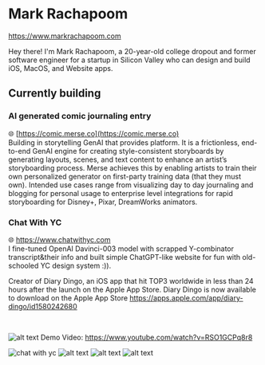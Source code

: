 # Mark Rachapoom

https://www.markrachapoom.com

Hey there! I'm Mark Rachapoom, a 20-year-old college dropout and former software engineer for a startup in Silicon Valley who can design and build iOS, MacOS, and Website apps. 

## Currently building
### AI generated comic journaling entry
🌐 [https://comic.merse.co](https://comic.merse.co)<br/>
Building in storytelling GenAI that provides platform. It is a frictionless, end-to-end GenAI engine for creating style-consistent storyboards by generating layouts, scenes, and text content to enhance an artist’s storyboarding process. Merse achieves this by enabling artists to train their own personalized generator on first-party training data (that they must own). Intended use cases range from visualizing day to day journaling and blogging for personal usage to enterprise level integrations for rapid storyboarding for Disney+, Pixar, DreamWorks animators.

### Chat With YC
🌐 https://www.chatwithyc.com<br/>
I fine-tuned OpenAI Davinci-003 model with scrapped Y-combinator transcript&their info and built simple ChatGPT-like website for fun with old-schooled YC design system :)).


Creator of Diary Dingo, an iOS app that hit TOP3 worldwide in less than 24 hours after the launch on the Apple App Store.
Diary Dingo is now available to download on the Apple App Store
https://apps.apple.com/app/diary-dingo/id1580242680

<br/>


<!-- ![alt text](https://file.notion.so/f/s/d327a7ca-c729-4519-b3cb-7f1d5bca0212/Untitled.png?id=6b4c9e26-bcfe-4e03-93cb-17a4eb6dae9c&table=block&spaceId=19ff3521-9b85-44f6-b053-2c287c1bd7bd&expirationTimestamp=1681217504163&signature=Cao3MuBQdg0PMzigyq6ZlsH2ZL50Did0LxttfU1oP3s&downloadName=Untitled.png) -->

![alt text](https://github.com/markrachapoom/markrachapoom/blob/main/resources/comic-landing-screenshot.png?raw=true)
Demo Video: https://www.youtube.com/watch?v=RSO1GCPq8r8
<br/>

![chat with yc](https://github.com/markrachapoom/markrachapoom/blob/main/resources/chatwithyc-screenshot.png?raw=true)
![alt text](https://pbs.twimg.com/profile_banners/1404301905019379716/1630342778/1500x500)
![alt text](https://pbs.twimg.com/media/E_51M0XUUBghc5y?format=jpg&name=4096x4096)
![alt text](https://polywork-production.imgix.net/jcj97s3zhzk4363mx9oceuxm1fyr?ixlib=rails-4.2.0&w=4096&auto=format&dpr=1&q=75)
